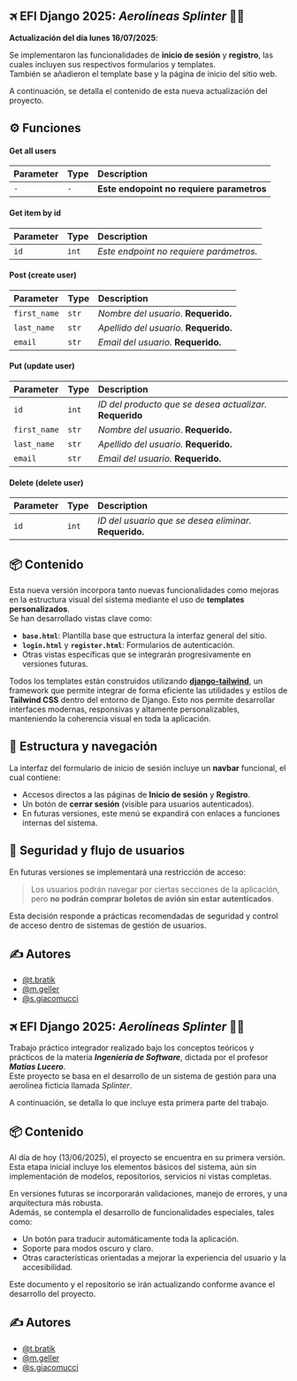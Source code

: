 ## 🛪 EFI Django 2025: *Aerolíneas Splinter* 🧑‍✈️

**Actualización del día lunes 16/07/2025**:

Se implementaron las funcionalidades de **inicio de sesión** y **registro**, las cuales incluyen sus respectivos formularios y templates.  
También se añadieron el template base y la página de inicio del sitio web.

A continuación, se detalla el contenido de esta nueva actualización del proyecto.

## ⚙️ Funciones

#### Get all users

| Parameter | Type     | Description                |
| :-------- | :------- | :------------------------- |
| `-` | `-` |          **Este endopoint no requiere parametros** |

#### Get item by id

| Parameter | Type     | Description                       |
| :-------- | :------- | :-------------------------------- |
| `id`      | `int`    | *Este endpoint no requiere parámetros.* |

#### Post (create user)

| Parameter | Type     | Description                       |
| :-------- | :------- | :-------------------------------- |
|`first_name`|    `str`| *Nombre del usuario*. **Requerido.**|
|`last_name`| `str`| *Apellido del usuario.* **Requerido.**|
|`email`| `str`| *Email del usuario.* **Requerido.**|


#### Put (update user)

| Parameter | Type     | Description                       |
| :-------- | :------- | :-------------------------------- |
| `id`      | `int`    | *ID del producto que se desea actualizar.*  **Requerido**|
|`first_name`|    `str`| *Nombre del usuario*. **Requerido.**|
|`last_name`| `str`| *Apellido del usuario.* **Requerido.**|
|`email`| `str`| *Email del usuario.* **Requerido.**|

#### Delete (delete user)

| Parameter | Type     | Description                       |
| :-------- | :------- | :-------------------------------- |
| `id`      | `int`    | *ID del usuario que se desea eliminar.*  **Requerido.** |

## 📦 Contenido

Esta nueva versión incorpora tanto nuevas funcionalidades como mejoras en la estructura visual del sistema mediante el uso de **templates personalizados**.  
Se han desarrollado vistas clave como:

- **`base.html`**: Plantilla base que estructura la interfaz general del sitio.
- **`login.html`** y **`register.html`**: Formularios de autenticación.
- Otras vistas específicas que se integrarán progresivamente en versiones futuras.

Todos los templates están construidos utilizando **[django-tailwind](https://django-tailwind.readthedocs.io/)**, un framework que permite integrar de forma eficiente las utilidades y estilos de **Tailwind CSS** dentro del entorno de Django. Esto nos permite desarrollar interfaces modernas, responsivas y altamente personalizables, manteniendo la coherencia visual en toda la aplicación.

## 🧩 Estructura y navegación

La interfaz del formulario de inicio de sesión incluye un **navbar** funcional, el cual contiene:

- Accesos directos a las páginas de **Inicio de sesión** y **Registro**.
- Un botón de **cerrar sesión** (visible para usuarios autenticados).
- En futuras versiones, este menú se expandirá con enlaces a funciones internas del sistema.

## 🔐 Seguridad y flujo de usuarios

En futuras versiones se implementará una restricción de acceso:  
> Los usuarios podrán navegar por ciertas secciones de la aplicación, pero **no podrán comprar boletos de avión sin estar autenticados**.

Esta decisión responde a prácticas recomendadas de seguridad y control de acceso dentro de sistemas de gestión de usuarios.

## ✍️ Autores 

- [@t.bratik](https://github.com/tom1mvp)
- [@m.geller](https://github.com/MarcosAyrton)
- [@s.giacomucci](https://github.com/Stefano818-bot)
## 🛪 EFI Django 2025: *Aerolíneas Splinter* 🧑‍✈️

Trabajo práctico integrador realizado bajo los conceptos teóricos y prácticos de la materia **_Ingeniería de Software_**, dictada por el profesor **_Matias Lucero_**.  
Este proyecto se basa en el desarrollo de un sistema de gestión para una aerolínea ficticia llamada *Splinter*.

A continuación, se detalla lo que incluye esta primera parte del trabajo.

## 📦 Contenido 

Al día de hoy (13/06/2025), el proyecto se encuentra en su primera versión. Esta etapa inicial incluye los elementos básicos del sistema, aún sin implementación de modelos, repositorios, servicios ni vistas completas.

En versiones futuras se incorporarán validaciones, manejo de errores, y una arquitectura más robusta.  
Además, se contempla el desarrollo de funcionalidades especiales, tales como:

- Un botón para traducir automáticamente toda la aplicación.
- Soporte para modos oscuro y claro.
- Otras características orientadas a mejorar la experiencia del usuario y la accesibilidad.

Este documento y el repositorio se irán actualizando conforme avance el desarrollo del proyecto.

## ✍️ Autores 

- [@t.bratik](https://github.com/tom1mvp)
- [@m.geller](https://github.com/MarcosAyrton)
- [@s.giacomucci](https://github.com/Stefano818-bot)
